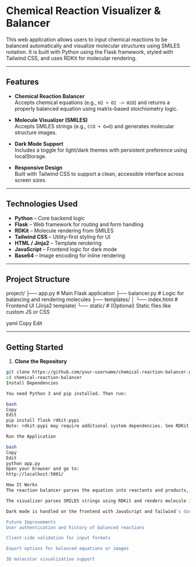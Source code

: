 # Chemical Reaction Visualizer & Balancer

This web application allows users to input chemical reactions to be balanced automatically and visualize molecular structures using SMILES notation. It is built with Python using the Flask framework, styled with Tailwind CSS, and uses RDKit for molecular rendering.

---

## Features

- **Chemical Reaction Balancer**  
  Accepts chemical equations (e.g., `H2 + O2 -> H2O`) and returns a properly balanced equation using matrix-based stoichiometry logic.

- **Molecule Visualizer (SMILES)**  
  Accepts SMILES strings (e.g., `CCO + O=O`) and generates molecular structure images.

- **Dark Mode Support**  
  Includes a toggle for light/dark themes with persistent preference using localStorage.

- **Responsive Design**  
  Built with Tailwind CSS to support a clean, accessible interface across screen sizes.

---

## Technologies Used

- **Python** – Core backend logic  
- **Flask** – Web framework for routing and form handling  
- **RDKit** – Molecule rendering from SMILES  
- **Tailwind CSS** – Utility-first styling for UI  
- **HTML / Jinja2** – Template rendering  
- **JavaScript** – Frontend logic for dark mode  
- **Base64** – Image encoding for inline rendering

---

## Project Structure
project/
├── app.py # Main Flask application
├── balancer.py # Logic for balancing and rendering molecules
├── templates/
│ └── index.html # Frontend UI (Jinja2 template)
└── static/ # (Optional) Static files like custom JS or CSS

yaml
Copy
Edit

---

## Getting Started

1. **Clone the Repository**

```bash
git clone https://github.com/your-username/chemical-reaction-balancer.git
cd chemical-reaction-balancer
Install Dependencies

You need Python 3 and pip installed. Then run:

bash
Copy
Edit
pip install flask rdkit-pypi
Note: rdkit-pypi may require additional system dependencies. See RDKit installation instructions for more details if needed.

Run the Application

bash
Copy
Edit
python app.py
Open your browser and go to:
http://localhost:5001/

How It Works
The reaction balancer parses the equation into reactants and products, converts the problem into a system of linear equations, and solves for the coefficients.

The visualizer parses SMILES strings using RDKit and renders molecule images, which are then base64-encoded and embedded directly into the HTML.

Dark mode is handled on the frontend with JavaScript and Tailwind's dark: classes.

Future Improvements
User authentication and history of balanced reactions

Client-side validation for input formats

Export options for balanced equations or images

3D molecular visualization support


